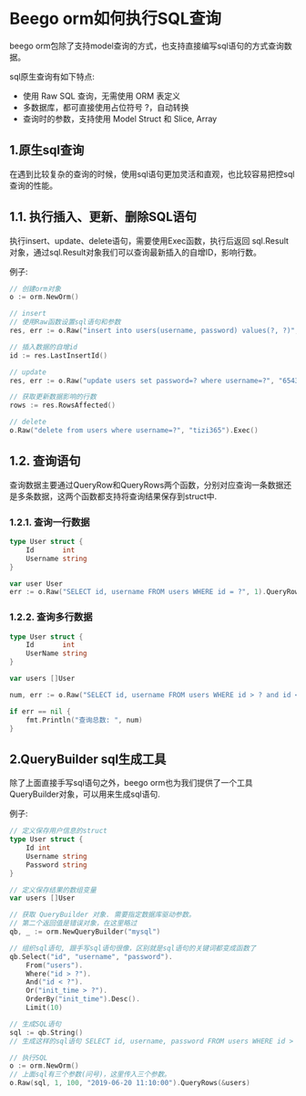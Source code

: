 # Beego orm如何执行SQL查询

beego orm包除了支持model查询的方式，也支持直接编写sql语句的方式查询数据。

sql原生查询有如下特点:

- 使用 Raw SQL 查询，无需使用 ORM 表定义
- 多数据库，都可直接使用占位符号 ?，自动转换
- 查询时的参数，支持使用 Model Struct 和 Slice, Array

## 1.原生sql查询

在遇到比较复杂的查询的时候，使用sql语句更加灵活和直观，也比较容易把控sql查询的性能。

## 1.1. 执行插入、更新、删除SQL语句

执行insert、update、delete语句，需要使用Exec函数，执行后返回 sql.Result 对象，通过sql.Result对象我们可以查询最新插入的自增ID，影响行数。

例子:

```go
// 创建orm对象
o := orm.NewOrm()

// insert
// 使用Raw函数设置sql语句和参数
res, err := o.Raw("insert into users(username, password) values(?, ?)", "tizi365", "123456").Exec()

// 插入数据的自增id
id := res.LastInsertId()

// update
res, err := o.Raw("update users set password=? where username=?", "654321", "tizi365").Exec()

// 获取更新数据影响的行数
rows := res.RowsAffected()

// delete
o.Raw("delete from users where username=?", "tizi365").Exec()
```

## 1.2. 查询语句

查询数据主要通过QueryRow和QueryRows两个函数，分别对应查询一条数据还是多条数据，这两个函数都支持将查询结果保存到struct中.

### 1.2.1. 查询一行数据

```go
type User struct {
    Id       int
    Username string
}

var user User
err := o.Raw("SELECT id, username FROM users WHERE id = ?", 1).QueryRow(&user)
```

### 1.2.2. 查询多行数据

```go
type User struct {
    Id       int
    UserName string
}

var users []User

num, err := o.Raw("SELECT id, username FROM users WHERE id > ? and id < ?", 1, 100).QueryRows(&users)

if err == nil {
    fmt.Println("查询总数: ", num)
}
```

## 2.QueryBuilder sql生成工具

除了上面直接手写sql语句之外，beego orm也为我们提供了一个工具QueryBuilder对象，可以用来生成sql语句.

例子:

```go
// 定义保存用户信息的struct
type User struct {
	Id int
	Username string
	Password string
}

// 定义保存结果的数组变量
var users []User

// 获取 QueryBuilder 对象. 需要指定数据库驱动参数。
// 第二个返回值是错误对象，在这里略过
qb, _ := orm.NewQueryBuilder("mysql")

// 组织sql语句, 跟手写sql语句很像，区别就是sql语句的关键词都变成函数了
qb.Select("id", "username", "password").
	From("users").
	Where("id > ?").
	And("id < ?").
	Or("init_time > ?").
	OrderBy("init_time").Desc().
	Limit(10)

// 生成SQL语句
sql := qb.String()
// 生成这样的sql语句 SELECT id, username, password FROM users WHERE id > ? AND id < ? OR init_time > ? ORDER BY init_time DESC LIMIT 10

// 执行SQL
o := orm.NewOrm()
// 上面sql有三个参数(问号)，这里传入三个参数。
o.Raw(sql, 1, 100, "2019-06-20 11:10:00").QueryRows(&users)
```